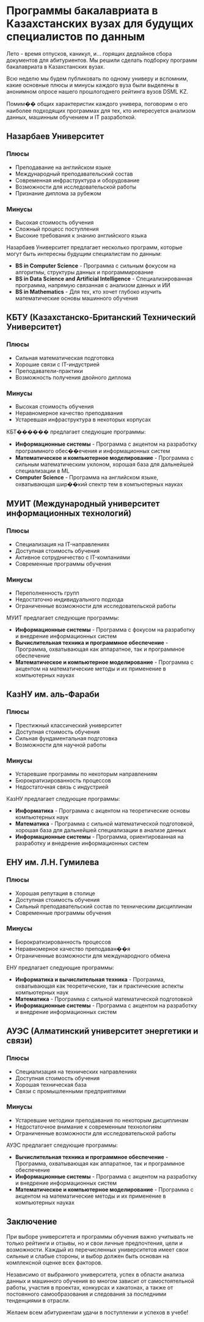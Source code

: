 # Программы бакалавриата в Казахстанских вузах для будущих специалистов по данным

Лето - время отпусков, каникул, и... горящих дедлайнов сбора документов для абитуриентов. Мы решили сделать подборку программ бакалавриата в Казахстанских вузах.

Всю неделю мы будем публиковать по одному универу и вспомним, какие основные плюсы и минусы каждого вуза были выделены в анонимном опросе нашего прошлогоднего рейтинга вузов DSML KZ.

Помим�� общих характеристик каждого универа, поговорим о его наиболее подходящих программах для тех, кто интересуется анализом данных, машинным обучением и IT разработкой.

## Назарбаев Университет

### Плюсы
- Преподавание на английском языке
- Международный преподавательский состав
- Современная инфраструктура и оборудование
- Возможности для исследовательской работы
- Признание диплома за рубежом

### Минусы
- Высокая стоимость обучения
- Сложный процесс поступления
- Высокие требования к знанию английского языка

Назарбаев Университет предлагает несколько программ, которые могут быть интересны будущим специалистам по данным:

- **BS in Computer Science** - Программа с сильным фокусом на алгоритмы, структуры данных и программирование
- **BS in Data Science and Artificial Intelligence** - Специализированная программа, напрямую связанная с анализом данных и ИИ
- **BS in Mathematics** - Для тех, кто хочет глубоко изучить математические основы машинного обучения

## КБТУ (Казахстанско-Британский Технический Университет)

### Плюсы
- Сильная математическая подготовка
- Хорошие связи с IT-индустрией
- Преподаватели-практики
- Возможность получения двойного диплома

### Минусы
- Высокая стоимость обучения
- Неравномерное качество преподавания
- Устаревшая инфраструктура в некоторых корпусах

КБТ������ предлагает следующие программы:

- **Информационные системы** - Программа с акцентом на разработку программного обес��ечения и информационных систем
- **Математическое и компьютерное моделирование** - Программа с сильным математическим уклоном, хорошая база для дальнейшей специализации в ML
- **Computer Science** - Программа на английском языке, охватывающая шир��кий спектр тем в компьютерных науках

## МУИТ (Международный университет информационных технологий)

### Плюсы
- Специализация на IT-направлениях
- Доступная стоимость обучения
- Активное сотрудничество с IT-компаниями
- Современные программы обучения

### Минусы
- Переполненность групп
- Недостаточно индивидуального подхода
- Ограниченные возможности для исследовательской работы

МУИТ предлагает следующие программы:

- **Информационные системы** - Программа с фокусом на разработку и внедрение информационных систем
- **Вычислительная техника и программное обеспечение** - Программа, охватывающая как аппаратное, так и программное обеспечение
- **Математическое и компьютерное моделирование** - Программа с акцентом на математические методы и их применение в компьютерных науках

## КазНУ им. аль-Фараби

### Плюсы
- Престижный классический университет
- Доступная стоимость обучения
- Сильная фундаментальная подготовка
- Возможности для научной работы

### Минусы
- Устаревшие программы по некоторым направлениям
- Бюрократизированность процессов
- Недостаточная связь с индустрией

КазНУ предлагает следующие программы:

- **Информатика** - Программа с акцентом на теоретические основы компьютерных наук
- **Математика** - Программа с сильной математической подготовкой, хорошая база для дальнейшей специализации в анализе данных
- **Информационные системы** - Программа, ориентированная на разработку и внедрение информационных систем

## ЕНУ им. Л.Н. Гумилева

### Плюсы
- Хорошая репутация в столице
- Доступная стоимость обучения
- Сильный преподавательский состав по техническим дисциплинам
- Современные программы обучения

### Минусы
- Бюрократизированность процессов
- Неравномерное качество преподаван��я
- Ограниченные возможности для международного обмена

ЕНУ предлагает следующие программы:

- **Информатика и вычислительная техника** - Программа, охватывающая как теоретические, так и практические аспекты компьютерных наук
- **Математика** - Программа с сильной математической подготовкой
- **Информационные системы** - Программа с акцентом на разработку и внедрение информационных систем

## АУЭС (Алматинский университет энергетики и связи)

### Плюсы
- Специализация на технических направлениях
- Доступная стоимость обучения
- Хорошая техническая база
- Связи с промышленными предприятиями

### Минусы
- Устаревшие методики преподавания по некоторым дисциплинам
- Недостаточное внимание к современным технологиям
- Ограниченные возможности для исследовательской работы

АУЭС предлагает следующие программы:

- **Вычислительная техника и программное обеспечение** - Программа, охватывающая как аппаратное, так и программное обеспечение
- **Информационные системы** - Программа с акцентом на разработку и внедрение информационных систем
- **Математическое и компьютерное моделирование** - Программа с акцентом на математические методы и их применение в компьютерных науках

## Заключение

При выборе университета и программы обучения важно учитывать не только рейтинги и отзывы, но и свои личные предпочтения, цели и возможности. Каждый из перечисленных университетов имеет свои сильные и слабые стороны, и выбор должен быть основан на комплексной оценке всех факторов.

Независимо от выбранного университета, успех в области анализа данных и машинного обучения во многом зависит от самостоятельной работы, участия в проектах, конкурсах и хакатонах, а также от постоянного самообразования и следования за последними тенденциями в отрасли.

Желаем всем абитуриентам удачи в поступлении и успехов в учебе!
